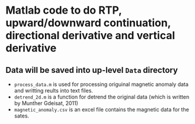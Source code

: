 # Matlab code to do RTP, upward/downward continuation, directional derivative and vertical derivative
## Data will be saved into up-level `Data` directory 
- `process_data.m` is used for processing origuinal magnetic anomaly data and writting reults into text files.
- `detrend_2d.m` is a function for detrend the original data (which is written by Munther Gdeisat, 2011)
- `magnetic_anomaly.csv` is an excel file contains the magnetic data for the sates.

